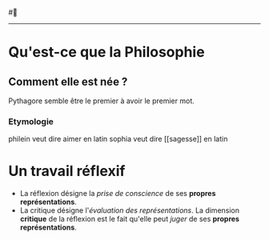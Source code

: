 #📝  

---
# Qu'est-ce que la Philosophie
## Comment elle est née ?
Pythagore semble être le premier à avoir le premier mot. 
### Etymologie
philein veut dire aimer en latin
sophia veut dire [[sagesse]] en latin
# Un travail réflexif
- La réflexion désigne la *prise de conscience* de ses **propres représentations**.
- La critique désigne l'*évaluation des représentations*. La dimension **critique** de la réflexion est le fait qu'elle peut *juger* de ses **propres représentations**.